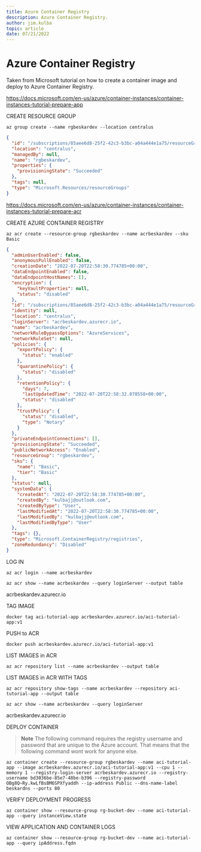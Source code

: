 ```yaml
---
title: Azure Container Registry
description: Azure Container Registry.
author: jim.kulba
topic: article
date: 07/21/2022
---
```


# Azure Container Registry

Taken from Microsoft tutorial on how to create a container image and deploy to Azure Container Registry.

https://docs.microsoft.com/en-us/azure/container-instances/container-instances-tutorial-prepare-app

CREATE RESOURCE GROUP

```shell
az group create --name rgbeskardev --location centralus
```

```json
{
  "id": "/subscriptions/85aee6d8-25f2-42c3-b3bc-a04a444e1a75/resourceGroups/rgbeskardev",
  "location": "centralus",
  "managedBy": null,
  "name": "rgbeskardev",
  "properties": {
    "provisioningState": "Succeeded"
  },
  "tags": null,
  "type": "Microsoft.Resources/resourceGroups"
}
```

https://docs.microsoft.com/en-us/azure/container-instances/container-instances-tutorial-prepare-acr

CREATE AZURE CONTAINER REGISTRY

```shell
az acr create --resource-group rgbeskardev --name acrbeskardev --sku Basic
```

```json
{
  "adminUserEnabled": false,
  "anonymousPullEnabled": false,
  "creationDate": "2022-07-20T22:58:30.774785+00:00",
  "dataEndpointEnabled": false,
  "dataEndpointHostNames": [],
  "encryption": {
    "keyVaultProperties": null,
    "status": "disabled"
  },
  "id": "/subscriptions/85aee6d8-25f2-42c3-b3bc-a04a444e1a75/resourceGroups/rgbeskardev/providers/Microsoft.ContainerRegistry/registries/acrbeskardev",
  "identity": null,
  "location": "centralus",
  "loginServer": "acrbeskardev.azurecr.io",
  "name": "acrbeskardev",
  "networkRuleBypassOptions": "AzureServices",
  "networkRuleSet": null,
  "policies": {
    "exportPolicy": {
      "status": "enabled"
    },
    "quarantinePolicy": {
      "status": "disabled"
    },
    "retentionPolicy": {
      "days": 7,
      "lastUpdatedTime": "2022-07-20T22:58:32.078558+00:00",
      "status": "disabled"
    },
    "trustPolicy": {
      "status": "disabled",
      "type": "Notary"
    }
  },
  "privateEndpointConnections": [],
  "provisioningState": "Succeeded",
  "publicNetworkAccess": "Enabled",
  "resourceGroup": "rgbeskardev",
  "sku": {
    "name": "Basic",
    "tier": "Basic"
  },
  "status": null,
  "systemData": {
    "createdAt": "2022-07-20T22:58:30.774785+00:00",
    "createdBy": "kulbajj@outlook.com",
    "createdByType": "User",
    "lastModifiedAt": "2022-07-20T22:58:30.774785+00:00",
    "lastModifiedBy": "kulbajj@outlook.com",
    "lastModifiedByType": "User"
  },
  "tags": {},
  "type": "Microsoft.ContainerRegistry/registries",
  "zoneRedundancy": "Disabled"
}
```

LOG IN

```shell
az acr login --name acrbeskardev
```

```shell
az acr show --name acrbeskardev --query loginServer --output table
```

acrbeskardev.azurecr.io

TAG IMAGE

```shell
docker tag aci-tutorial-app acrbeskardev.azurecr.io/aci-tutorial-app:v1
```

PUSH to ACR

```shell
docker push acrbeskardev.azurecr.io/aci-tutorial-app:v1
```

LIST IMAGES in ACR

```shell
az acr repository list --name acrbeskardev --output table
```

LIST IMAGES in ACR WITH TAGS

```shell
az acr repository show-tags --name acrbeskardev --repository aci-tutorial-app --output table
```

```shell
az acr show --name acrbeskardev --query loginServer
```

acrbeskardev.azurecr.io

DEPLOY CONTAINER

> **Note**
> The following command requires the registry username and password that are unique to the Azure account. That means that the following command wont work for anyone else.

```shell
az container create --resource-group rgbeskardev --name aci-tutorial-app --image acrbeskardev.azurecr.io/aci-tutorial-app:v1 --cpu 1 --memory 1 --registry-login-server acrbeskardev.azurecr.io --registry-username bd3036be-85e7-48be-b396 --registry-password OBg8Q~Ry.kwLfBsBM6SPXfyaddh --ip-address Public --dns-name-label beskardns --ports 80
```

VERIFY DEPLOYMENT PROGRESS

```shell
az container show --resource-group rg-bucket-dev --name aci-tutorial-app --query instanceView.state
```

VIEW APPLICATION AND CONTAINER LOGS

```shell
az container show --resource-group rg-bucket-dev --name aci-tutorial-app --query ipAddress.fqdn
```
